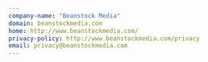 ```yaml
---
company-name: "Beanstock Media"
domain: beanstockmedia.com
home: http://www.beanstockmedia.com/
privacy-policy: http://www.beanstockmedia.com/privacy
email: privacy@beanstockmedia.com
---
```




